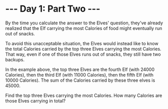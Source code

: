 # --- Day 1: Part Two ---

By the time you calculate the answer to the Elves' question, they've already realized that the Elf
carrying the most Calories of food might eventually run out of snacks.

To avoid this unacceptable situation, the Elves would instead like to know the total Calories
carried by the top three Elves carrying the most Calories. That way, even if one of those Elves runs
out of snacks, they still have two backups.

In the example above, the top three Elves are the fourth Elf (with 24000 Calories), then the third
Elf (with 11000 Calories), then the fifth Elf (with 10000 Calories). The sum of the Calories carried
by these three elves is 45000.

Find the top three Elves carrying the most Calories. How many Calories are those Elves carrying in
total?
